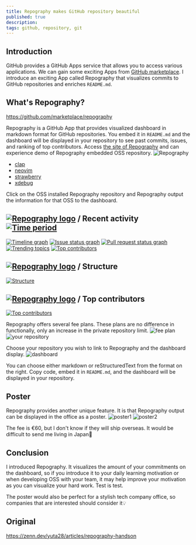 ```yaml
---
title: Repography makes GitHub repository beautiful
published: true
description:
tags: github, repository, git
---
```


## Introduction

GitHub provides a GitHub Apps service that allows you to access various applications. We can gain some exciting Apps from [GitHub marketplace](https://github.com/marketplace). I introduce an exciting App called Repography that visualizes commits to GitHub repositories and enriches `README.md`.

## What's Repography?

https://github.com/marketplace/repography

Repography is a GitHub App that provides visualized dashboard in markdown format for GitHub repositories. You embed it in `README.md` and the dashboard will be displayed in your repository to see past commits, issues, and ranking of top contributors. Access [the site of Repography](https://repography.com/) and can experience demo of Repography embedded OSS repository. ![Repography](https://i.imgur.com/c3k45L1.png)

- [clap](https://github.com/clap-rs/clap)
- [neovim](https://github.com/neovim/neovim)
- [strawberry](https://github.com/strawberry-graphql/strawberry)
- [xdebug](https://github.com/xdebug/xdebug)

Click on the OSS installed Repography repository and Repography output the information for that OSS to the dashboard.

## [![Repography logo](https://images.repography.com/logo.svg)](https://repography.com) / Recent activity [![Time period](https://images.repography.com/0/neovim/neovim/recent-activity/d751713988987e9331980363e24189ce_badge.svg)](https://repography.com)

[![Timeline graph](https://images.repography.com/0/neovim/neovim/recent-activity/d751713988987e9331980363e24189ce_timeline.svg)](https://github.com/neovim/neovim/commits) [![Issue status graph](https://images.repography.com/0/neovim/neovim/recent-activity/d751713988987e9331980363e24189ce_issues.svg)](https://github.com/neovim/neovim/issues) [![Pull request status graph](https://images.repography.com/0/neovim/neovim/recent-activity/d751713988987e9331980363e24189ce_prs.svg)](https://github.com/neovim/neovim/pulls) [![Trending topics](https://images.repography.com/0/neovim/neovim/recent-activity/d751713988987e9331980363e24189ce_words.svg)](https://github.com/neovim/neovim/commits) [![Top contributors](https://images.repography.com/0/neovim/neovim/recent-activity/d751713988987e9331980363e24189ce_users.svg)](https://github.com/neovim/neovim/graphs/contributors)

## [![Repography logo](https://images.repography.com/logo.svg)](https://repography.com) / Structure

[![Structure](https://images.repography.com/0/clap-rs/clap/structure/f00e021e8d4f56f5a659737a2301b4c1_table.svg)](https://github.com/clap-rs/clap)

## [![Repography logo](https://images.repography.com/logo.svg)](https://repography.com) / Top contributors

[![Top contributors](https://images.repography.com/0/clap-rs/clap/top-contributors/d751713988987e9331980363e24189ce_table.svg)](https://github.com/clap-rs/clap/graphs/contributors)

Repography offers several fee plans. These plans are no difference in functionally, only an increase in the private repository limit. ![fee plan](https://i.imgur.com/VUXd15a.png) ![your repository](https://i.imgur.com/KfVjvC0.png)

Choose your repository you wish to link to Repography and the dashboard display. ![dashboard](https://i.imgur.com/WjlZX7X.png)

You can choose either markdown or reStructuredText from the format on the right. Copy code, embed it in `README.md`, and the dashboard will be displayed in your repository.

## Poster

Repography provides another unique feature. It is that Repography output can be displayed in the office as a poster. ![poster1](https://i.imgur.com/DPQ1o4U.png) ![poster2](https://i.imgur.com/EZYS5Fu.png)

The fee is €60, but I don't know if they will ship overseas. It would be difficult to send me living in Japan🤔

## Conclusion

I introduced Repography. It visualizes the amount of your commitments on the dashboard, so if you introduce it to your daily learning motivation or when developing OSS with your team, it may help improve your motivation as you can visualize your hard work. Test is test.

The poster would also be perfect for a stylish tech company office, so companies that are interested should consider it💡

## Original

https://zenn.dev/yuta28/articles/repography-handson
